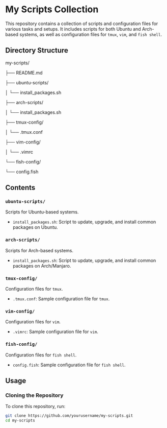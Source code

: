 # My Scripts Collection

This repository contains a collection of scripts and configuration files for various tasks and setups. It includes scripts for both Ubuntu and Arch-based systems, as well as configuration files for `tmux`, `vim`, and `fish shell`.

## Directory Structure
my-scripts/

├── README.md

├── ubuntu-scripts/

│ └── install_packages.sh

├── arch-scripts/

│ └── install_packages.sh

├── tmux-config/

│ └── .tmux.conf

├── vim-config/

│ └── .vimrc

└── fish-config/

└── config.fish





## Contents

### `ubuntu-scripts/`

Scripts for Ubuntu-based systems.

- `install_packages.sh`: Script to update, upgrade, and install common packages on Ubuntu.

### `arch-scripts/`

Scripts for Arch-based systems.

- `install_packages.sh`: Script to update, upgrade, and install common packages on Arch/Manjaro.

### `tmux-config/`

Configuration files for `tmux`.

- `.tmux.conf`: Sample configuration file for `tmux`.

### `vim-config/`

Configuration files for `vim`.

- `.vimrc`: Sample configuration file for `vim`.

### `fish-config/`

Configuration files for `fish shell`.

- `config.fish`: Sample configuration file for `fish shell`.

## Usage

### Cloning the Repository

To clone this repository, run:

```bash
git clone https://github.com/yourusername/my-scripts.git
cd my-scripts
